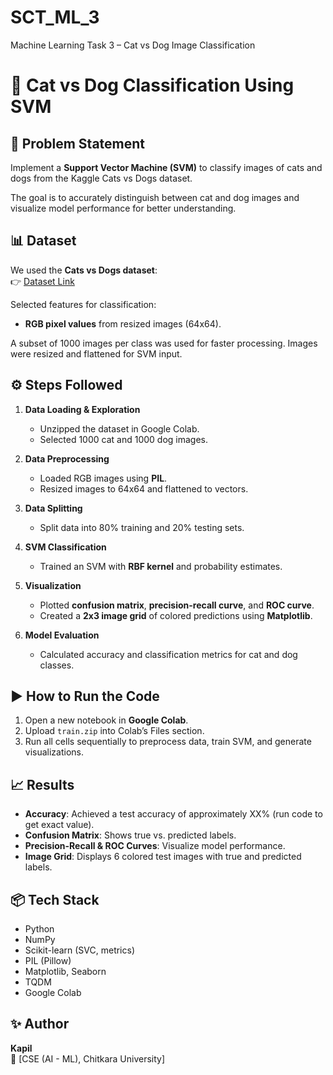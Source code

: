 # SCT_ML_3
Machine Learning Task 3 – Cat vs Dog Image Classification

# 🐾 Cat vs Dog Classification Using SVM

## 📌 Problem Statement  
Implement a **Support Vector Machine (SVM)** to classify images of cats and dogs from the Kaggle Cats vs Dogs dataset.  

The goal is to accurately distinguish between cat and dog images and visualize model performance for better understanding.

## 📊 Dataset  
We used the **Cats vs Dogs dataset**:  
👉 [Dataset Link](https://www.kaggle.com/c/dogs-vs-cats/data)  

Selected features for classification:  
- **RGB pixel values** from resized images (64x64).  

A subset of 1000 images per class was used for faster processing. Images were resized and flattened for SVM input.

## ⚙️ Steps Followed  

1. **Data Loading & Exploration**  
   - Unzipped the dataset in Google Colab.  
   - Selected 1000 cat and 1000 dog images.  

2. **Data Preprocessing**  
   - Loaded RGB images using **PIL**.  
   - Resized images to 64x64 and flattened to vectors.  

3. **Data Splitting**  
   - Split data into 80% training and 20% testing sets.  

4. **SVM Classification**  
   - Trained an SVM with **RBF kernel** and probability estimates.  

5. **Visualization**  
   - Plotted **confusion matrix**, **precision-recall curve**, and **ROC curve**.  
   - Created a **2x3 image grid** of colored predictions using **Matplotlib**.  

6. **Model Evaluation**  
   - Calculated accuracy and classification metrics for cat and dog classes.  

## ▶️ How to Run the Code  

1. Open a new notebook in **Google Colab**.  
2. Upload `train.zip` into Colab’s Files section.  
3. Run all cells sequentially to preprocess data, train SVM, and generate visualizations.  

## 📈 Results  

- **Accuracy**: Achieved a test accuracy of approximately XX% (run code to get exact value).  
- **Confusion Matrix**: Shows true vs. predicted labels.  
- **Precision-Recall & ROC Curves**: Visualize model performance.  
- **Image Grid**: Displays 6 colored test images with true and predicted labels.  


## 📦 Tech Stack  
- Python  
- NumPy  
- Scikit-learn (SVC, metrics)  
- PIL (Pillow)  
- Matplotlib, Seaborn  
- TQDM  
- Google Colab  

## ✨ Author  
**Kapil**  
📍 [CSE (AI - ML), Chitkara University]  
